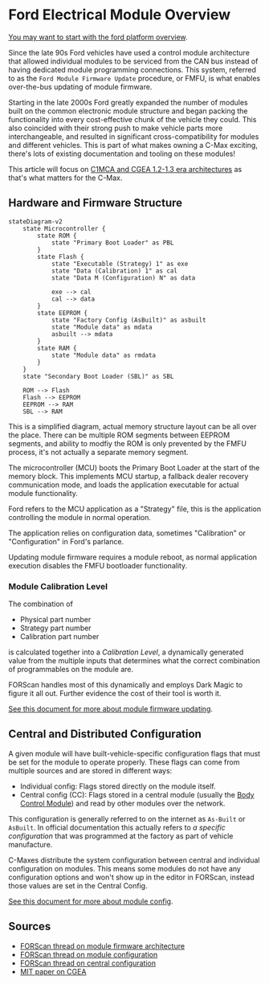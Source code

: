 # Ford Electrical Module Overview

[You may want to start with the ford platform overview](/systems/ford_platform_overview.md).

Since the late 90s Ford vehicles have used a control module architecture that allowed individual modules to be serviced from the CAN bus instead of having dedicated module programming connections. This system, referred to as the `Ford Module Firmware Update` procedure, or FMFU, is what enables over-the-bus updating of module firmware.

Starting in the late 2000s Ford greatly expanded the number of modules built on the common electronic module structure and began packing the functionality into every cost-effective chunk of the vehicle they could. This also coincided with their strong push to make vehicle parts more interchangeable, and resulted in significant cross-compatibility for modules and different vehicles. This is part of what makes owning a C-Max exciting, there's lots of existing documentation and tooling on these modules!

This article will focus on [C1MCA and CGEA 1.2-1.3 era architectures](/systems/ford_platform_overview.md) as that's what matters for the C-Max.

## Hardware and Firmware Structure

```mermaid
stateDiagram-v2
    state Microcontroller {
        state ROM {
            state "Primary Boot Loader" as PBL
        }
        state Flash {
            state "Executable (Strategy) 1" as exe
            state "Data (Calibration) 1" as cal
            state "Data M (Configuration) N" as data

            exe --> cal
            cal --> data
        }
        state EEPROM {
            state "Factory Config (AsBuilt)" as asbuilt
            state "Module data" as mdata
            asbuilt --> mdata
        }
        state RAM {
            state "Module data" as rmdata
        }
    }
    state "Secondary Boot Loader (SBL)" as SBL

    ROM --> Flash
    Flash --> EEPROM
    EEPROM --> RAM
    SBL --> RAM
```

This is a simplified diagram, actual memory structure layout can be all over the place. There can be multiple ROM segments between EEPROM segments, and ability to modfiy the ROM is only prevented by the FMFU process, it's not actually a separate memory segment.

The microcontroller (MCU) boots the Primary Boot Loader at the start of the memory block. This implements MCU startup, a fallback dealer recovery communication mode, and loads the application executable for actual module functionality.

Ford refers to the MCU application as a "Strategy" file, this is the application controlling the module in normal operation.

The application relies on configuration data, sometimes "Calibration" or "Configuration" in Ford's parlance.

Updating module firmware requires a module reboot, as normal application execution disables the FMFU bootloader functionality.

### Module Calibration Level

The combination of

* Physical part number
* Strategy part number
* Calibration part number

is calculated together into a _Calibration Level_, a dynamically generated value from the multiple inputs that determines what the correct combination of programmables on the module are.

FORScan handles most of this dynamically and employs Dark Magic to figure it all out. Further evidence the cost of their tool is worth it.

[See this document for more about module firmware updating](./ford_module_updating.md).

## Central and Distributed Configuration

A given module will have built-vehicle-specific configuration flags that must be set for the module to operate properly. These flags can come from multiple sources and are stored in different ways:

* Individual config: Flags stored directly on the module itself.
* Central config (CC): Flags stored in a central module (usually the [Body Control Module](./BdyCM.md)) and read by other modules over the network.

This configuration is generally referred to on the internet as `As-Built` or `AsBuilt`. In official documentation this actually refers to _a specific configuration_ that was programmed at the factory as part of vehicle manufacture.

C-Maxes distribute the system configuration between central and individual configuration on modules. This means some modules do not have any configuration options and won't show up in the editor in FORScan, instead those values are set in the Central Config.

[See this document for more about module config](./ford_module_config.md).

## Sources

* [FORScan thread on module firmware architecture](https://forscan.org/forum/viewtopic.php?f=13&t=18751)
* [FORScan thread on module configuration](https://forscan.org/forum/viewtopic.php?t=17208)
* [FORScan thread on central configuration](https://forscan.org/forum/viewtopic.php?f=16&t=1932)
* [MIT paper on CGEA](https://dspace.mit.edu/handle/1721.1/59222)
